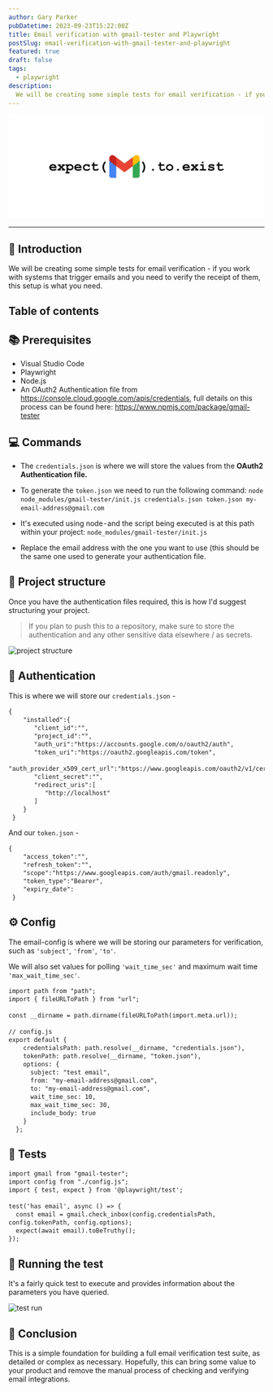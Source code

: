 ```yaml
---
author: Gary Parker
pubDatetime: 2023-09-23T15:22:00Z
title: Email verification with gmail-tester and Playwright
postSlug: email-verification-with-gmail-tester-and-playwright
featured: true
draft: false
tags:
  - playwright
description:
  We will be creating some simple tests for email verification - if you work with systems that trigger emails and you need to verify the receipt of them, this setup is what you need.
---
```


![blog post banner](../../assets/images/email-verification-with-gmail-tester-and-playwright/banner.png)

---

## 👋 Introduction

We will be creating some simple tests for email verification - if you work with systems that trigger emails and you need to verify the receipt of them, this setup is what you need.

## Table of contents

## 📚 Prerequisites

- Visual Studio Code
- Playwright
- Node.js
- An OAuth2 Authentication file from https://console.cloud.google.com/apis/credentials, full details on this process can be found here: https://www.npmjs.com/package/gmail-tester

## 💻 Commands

- The ```credentials.json``` is where we will store the values from the **OAuth2 Authentication file.**
- To generate the ```token.json``` we need to run the following command:
```node node_modules/gmail-tester/init.js credentials.json token.json my-email-address@gmail.com```

- It's executed using node - and the script being executed is at this path within your project: ```node_modules/gmail-tester/init.js```
- Replace the email address with the one you want to use (this should be the same one used to generate your authentication file.

## 📁 Project structure
Once you have the authentication files required, this is how I'd suggest structuring your project.

> If you plan to push this to a repository, make sure to store the authentication and any other sensitive data elsewhere / as secrets.

![project structure](../../assets/images/email-verification-with-gmail-tester-and-playwright/image-1.png)

## 🔐 Authentication

This is where we will store our ```credentials.json``` -

```
{
    "installed":{
       "client_id":"",
       "project_id":"",
       "auth_uri":"https://accounts.google.com/o/oauth2/auth",
       "token_uri":"https://oauth2.googleapis.com/token",
       "auth_provider_x509_cert_url":"https://www.googleapis.com/oauth2/v1/certs",
       "client_secret":"",
       "redirect_uris":[
          "http://localhost"
       ]
    }
 }
```
And our ```token.json``` -

```
{
    "access_token":"",
    "refresh_token":"",
    "scope":"https://www.googleapis.com/auth/gmail.readonly",
    "token_type":"Bearer",
    "expiry_date":
 }
```

## ⚙️ Config

The email-config is where we will be storing our parameters for verification, such as ```'subject'```, ```'from'```, ```'to'```.

We will also set values for polling ```'wait_time_sec'``` and maximum wait time ```'max_wait_time_sec'```.

```
import path from "path";
import { fileURLToPath } from "url";

const __dirname = path.dirname(fileURLToPath(import.meta.url));

// config.js
export default {
    credentialsPath: path.resolve(__dirname, "credentials.json"),
    tokenPath: path.resolve(__dirname, "token.json"),
    options: {
      subject: "test email",
      from: "my-email-address@gmail.com",
      to: "my-email-address@gmail.com",
      wait_time_sec: 10,
      max_wait_time_sec: 30,
      include_body: true
    }
  };
```

## 🧪 Tests

```
import gmail from "gmail-tester";
import config from "./config.js";
import { test, expect } from '@playwright/test';

test('has email', async () => {
  const email = gmail.check_inbox(config.credentialsPath, config.tokenPath, config.options);
  expect(await email).toBeTruthy();
});
```

## 🏃 Running the test

It's a fairly quick test to execute and provides information about the parameters you have queried.

![test run](../../assets/images/email-verification-with-gmail-tester-and-playwright/image-2.png)

## 🏁 Conclusion

This is a simple foundation for building a full email verification test suite, as detailed or complex as necessary. Hopefully, this can bring some value to your product and remove the manual process of checking and verifying email integrations.
